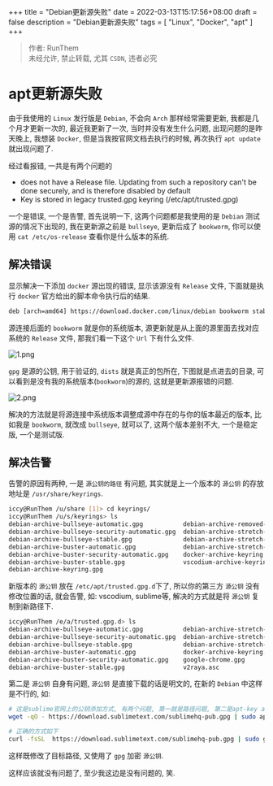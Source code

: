 +++
title = "Debian更新源失败"
date = 2022-03-13T15:17:56+08:00
draft = false
description = "Debian更新源失败"
tags = [
	"Linux",
	"Docker",
	"apt"
]
+++

> 作者: RunThem  
> 未经允许, 禁止转载, 尤其 `CSDN`, 违者必究

# apt更新源失败
由于我使用的 `Linux` 发行版是 `Debian`, 不会向 `Arch` 那样经常需要更新, 我都是几个月才更新一次的, 最近我更新了一次, 当时并没有发生什么问题, 出现问题的是昨天晚上, 我想装 `Docker`, 但是当我按官网文档去执行的时候, 再次执行 `apt update` 就出现问题了.

经过看报错, 一共是有两个问题的
 * does not have a Release file. Updating from such a repository can't be done securely, and is therefore disabled by default
 * Key is stored in legacy trusted.gpg keyring (/etc/apt/trusted.gpg)

一个是错误, 一个是告警, 首先说明一下, 这两个问题都是我使用的是 `Debian` 测试源的情况下出现的, 我在更新源之前是 `bullseye`, 更新后成了 `bookworm`, 你可以使用 `cat /etc/os-release` 查看你是什么版本的系统.

## 解决错误
显示解决一下添加 `docker` 源出现的错误, 显示该源没有 `Release` 文件, 下面就是执行 `docker` 官方给出的脚本命令执行后的结果.

```txt
deb [arch=amd64] https://download.docker.com/linux/debian bookworm stable
```

源连接后面的 `bookworm` 就是你的系统版本, 源更新就是从上面的源里面去找对应系统的 `Release` 文件, 那我们看一下这个 `Url` 下有什么文件.

![1.png](https://runthem.github.io/images/debian-apt-update-error/1.png)

`gpg` 是源的公钥, 用于验证的, `dists` 就是真正的包所在, 下图就是点进去的目录, 可以看到是没有我的系统版本(`bookworm`)的源的, 这就是更新源报错的问题.

![2.png](https://runthem.github.io/images/debian-apt-update-error/2.png)

解决的方法就是将源连接中系统版本调整成源中存在的与你的版本最近的版本, 比如我是 `bookworm`, 就改成 `bullseye`, 就可以了, 这两个版本差别不大, 一个是稳定版, 一个是测试版.

## 解决告警
告警的原因有两种, 一是 `源公钥的路径` 有问题, 其实就是上一个版本的 `源公钥` 的存放地址是 `/usr/share/keyrings`.

```sh
iccy@RunThem /u/share [1]> cd keyrings/
iccy@RunThem /u/s/keyrings> ls
debian-archive-bullseye-automatic.gpg           debian-archive-removed-keys.gpg
debian-archive-bullseye-security-automatic.gpg  debian-archive-stretch-automatic.gpg
debian-archive-bullseye-stable.gpg              debian-archive-stretch-security-automatic.gpg
debian-archive-buster-automatic.gpg             debian-archive-stretch-stable.gpg
debian-archive-buster-security-automatic.gpg    docker-archive-keyring.gpg
debian-archive-buster-stable.gpg                vscodium-archive-keyring.gpg
debian-archive-keyring.gpg
```

新版本的 `源公钥` 放在 `/etc/apt/trusted.gpg.d`下了, 所以你的第三方 `源公钥` 没有修改位置的话, 就会告警, 如: vscodium, sublime等, 解决的方式就是将 `源公钥` 复制到新路径下.

```sh
iccy@RunThem /e/a/trusted.gpg.d> ls
debian-archive-bullseye-automatic.gpg           debian-archive-stretch-automatic.gpg
debian-archive-bullseye-security-automatic.gpg  debian-archive-stretch-security-automatic.gpg
debian-archive-bullseye-stable.gpg              debian-archive-stretch-stable.gpg
debian-archive-buster-automatic.gpg             docker-archive-keyring.gpg
debian-archive-buster-security-automatic.gpg    google-chrome.gpg
debian-archive-buster-stable.gpg                v2raya.asc
```

第二是 `源公钥` 自身有问题, `源公钥` 是直接下载的话是明文的, 在新的 `Debian` 中这样是不行的, 如:

```sh
# 这是sublime官网上的公钥添加方式, 有两个问题, 第一就是路径问题, 第二是apt-key add -被废弃了
wget -qO - https://download.sublimetext.com/sublimehq-pub.gpg | sudo apt-key add -

# 正确的方式如下
curl -fsSL  https://download.sublimetext.com/sublimehq-pub.gpg | sudo gpg --dearmor -o /etc/apt/trusted.gpg.d/sublimehq-pub.gpg
```

这样既修改了目标路径, 又使用了 `gpg` 加密 `源公钥`.

这样应该就没有问题了, 至少我这边是没有问题的, 笑.
